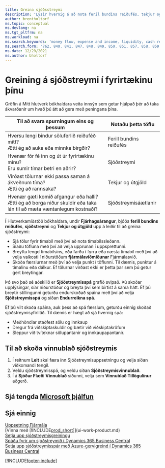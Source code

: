 ```yaml
---
title: Greina sjóðsstreymi
description: 'Lýsir hvernig á að nota feril bundins reiðufés, tekjur og útgjöld, sjóðstreymi og sjóðstreymisspá myndrit til að greina fortíð og framtíð streymi peninga inn og út úr fyrirtækinu þínu.'
author: brentholtorf
ms.topic: conceptual
ms.devlang: na
ms.tgt_pltfrm: na
ms.workload: na
ms.search.keywords: 'money flow, expense and income, liquidity, cash receipts minus cash payments, Cartera'
ms.search.form: '762, 840, 841, 847, 848, 849, 850, 851, 857, 858, 859, 860, 862, 863, 865, 866, 867, 868, 869, 1818'
ms.date: 12/20/2021
ms.author: bholtorf
---
```

# <a name="analyzing-cash-flow-in-your-company"></a>Greining á sjóðstreymi í fyrirtækinu þínu
Gröfin á Mitt hlutverk bókhaldara veita innsýn sem getur hjálpað þér að taka ákvarðanir um hvað þú átt að gera með peningana þína.  

| Til að svara spurningum eins og þessum | Notaðu þetta töflu |
| --- | --- |
| Hversu lengi bindur söluferlið reiðuféð mitt?</br> Ætti ég að auka eða minnka birgðir? |Ferill bundins reiðufés |
| Hvenær fór fé inn og út úr fyrirtækinu mínu?</br> Eru sumir tímar betri en aðrir? |Sjóðstreymi |
| Virðast tölurnar ekki passa saman á ákveðnum tíma?</br> Ætti ég að rannsaka? |Tekjur og útgjöld |
| Hvenær gæti komið afgangur eða halli?</br> Ætti ég að borga niður skuldir eða taka lán til að mæta væntanlegum kostnaði? |Sjóðstreymisáætlanir |

Í Hlutverkamiðstöð bókhaldara, undir **Fjárhagsárangur**, bjóða **ferill bundins reiðufés**, **sjóðstreymi** og **Tekjur og útgjöld** upp á leiðir til að greina sjóðstreymi:  

* Sjá tölur fyrir tímabil með því að nota tímabilssleðann.  
* Síaðu töfluna með því að velja upprunan í uppsprettunni.  
* Breyttu lengd tímabilsins, eða farðu í fyrra eða næsta tímabil með því að velja valkosti í niðurstöðum **fjármálaviðmiðunar** Fjármálasvið.  
* Skoða færslurnar með því að velja punkt í töflunni. Til dæmis, punktur á tímalínu eða dálkur. Ef tölurnar virðast ekki er þetta þar sem þú getur gert breytingar.  

Þó svo það sé aðskilið er **Sjóðstreymisspá** grafið svipað. Þú skoðar upplýsingar, síar niðurstöður og breyta því sem birtist á sama hátt. Ef þú breytir stillingunni geturðu endurskoðað spáina með því að velja **Sjóðstreymisspá** og síðan **Endurreikna spá**.

Ef þú vilt skoða spáina, auk þess að spá færslum, geturðu einnig skoðað sjóðstreymisyfirlitið. Til dæmis er hægt að sjá hvernig spá:

* Meðhöndlar staðfest sölu og innkaup  
* Dregur frá viðskiptaskuldir og bætir við viðskiptakröfum  
* Sleppur við tvíteknar sölupantanir og innkaupapantanir.  

## <a name="to-view-a-cash-flow-worksheet"></a>Til að skoða vinnublað sjóðstreymis

1. Í reitnum **Leit** skal færa inn Sjóðstreymisuppsetningu og velja síðan viðkomandi tengil.  
2. Veldu sjóðstreymisspá, og veldu síðan **Sjóðstreymisvinnublað**.  
3. Í á **Sjóður Flæði Vinnublað** síðunni, velja sem **Vinnublað Tillögulínur** aðgerð.  

## <a name="see-related-microsoft-training"></a>Sjá tengda [Microsoft þjálfun](/training/modules/forecast-cash-flow-dynamics-365-business-central/index)

## <a name="see-also"></a>Sjá einnig

[Uppsetning Fjármála](finance-setup-finance.md)  
[Vinna með [!INCLUDE[prod_short](includes/prod_short.md)]](ui-work-product.md)  
[Setja upp sjóðstreymisgreiningu](finance-setup-cash-flow-analyses.md)  
[Spáðu fyrir um sjóðstreymið í Dynamics 365 Business Central](/training/modules/forecast-cash-flow-dynamics-365-business-central/index)  
[Setja upp sjóðstreymisspár með Azure-gervigreind í Dynamics 365 Business Central](/training/modules/setup-cash-flow-forecasts/)  

[!INCLUDE[footer-include](includes/footer-banner.md)]
